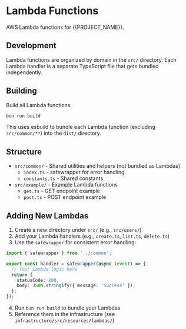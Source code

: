 # Lambda Functions

AWS Lambda functions for {{PROJECT_NAME}}.

## Development

Lambda functions are organized by domain in the `src/` directory. Each Lambda handler is a separate TypeScript file that gets bundled independently.

## Building

Build all Lambda functions:

```bash
bun run build
```

This uses esbuild to bundle each Lambda function (excluding `src/common/**`) into the `dist/` directory.

## Structure

- `src/common/` - Shared utilities and helpers (not bundled as Lambdas)
  - `index.ts` - safewrapper for error handling
  - `constants.ts` - Shared constants
- `src/example/` - Example Lambda functions
  - `get.ts` - GET endpoint example
  - `post.ts` - POST endpoint example

## Adding New Lambdas

1. Create a new directory under `src/` (e.g., `src/users/`)
2. Add your Lambda handlers (e.g., `create.ts`, `list.ts`, `delete.ts`)
3. Use the `safewrapper` for consistent error handling:

```typescript
import { safewrapper } from '../common';

export const handler = safewrapper(async (event) => {
  // Your Lambda logic here
  return {
    statusCode: 200,
    body: JSON.stringify({ message: 'Success' }),
  };
});
```

4. Run `bun run build` to bundle your Lambdas
5. Reference them in the infrastructure (see `infrastructure/src/resources/lambdas/`)
